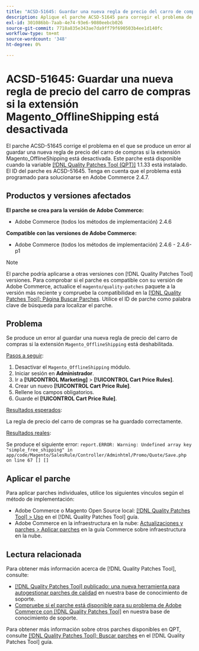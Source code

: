 ```yaml
---
title: "ACSD-51645: Guardar una nueva regla de precio del carro de compras si la extensión Magento_OfflineShipping está deshabilitada"
description: Aplique el parche ACSD-51645 para corregir el problema de Adobe Commerce en el que se produce un error al guardar una nueva regla de precio del carro de compras si la extensión Magento_OfflineShipping está desactivada.
exl-id: 301086bb-7aab-4e74-93e6-9080eebcb026
source-git-commit: 7718a835e343ae7da9ff79f690503b4ee1d140fc
workflow-type: tm+mt
source-wordcount: '348'
ht-degree: 0%

---
```


# ACSD-51645: Guardar una nueva regla de precio del carro de compras si la extensión Magento_OfflineShipping está desactivada

El parche ACSD-51645 corrige el problema en el que se produce un error al guardar una nueva regla de precio del carro de compras si la extensión Magento_OfflineShipping está desactivada. Este parche está disponible cuando la variable [[!DNL Quality Patches Tool (QPT)]](/help/announcements/adobe-commerce-announcements/magento-quality-patches-released-new-tool-to-self-serve-quality-patches.md) 1.1.33 está instalado. El ID del parche es ACSD-51645. Tenga en cuenta que el problema está programado para solucionarse en Adobe Commerce 2.4.7.

## Productos y versiones afectados

**El parche se crea para la versión de Adobe Commerce:**

* Adobe Commerce (todos los métodos de implementación) 2.4.6

**Compatible con las versiones de Adobe Commerce:**

* Adobe Commerce (todos los métodos de implementación) 2.4.6 - 2.4.6-p1

>[!NOTE]
>
>El parche podría aplicarse a otras versiones con [!DNL Quality Patches Tool] versiones. Para comprobar si el parche es compatible con su versión de Adobe Commerce, actualice el `magento/quality-patches` paquete a la versión más reciente y compruebe la compatibilidad en la [[!DNL Quality Patches Tool]: Página Buscar Parches](<https://experienceleague.adobe.com/tools/commerce-quality-patches/index.html>). Utilice el ID de parche como palabra clave de búsqueda para localizar el parche.

## Problema

Se produce un error al guardar una nueva regla de precio del carro de compras si la extensión `Magento_OfflineShipping` está deshabilitada.

<u>Pasos a seguir</u>:

1. Desactivar el `Magento_OfflineShipping` módulo.
1. Iniciar sesión en **Administrador**.
1. Ir a **[!UICONTROL Marketing]** > **[!UICONTROL Cart Price Rules]**.
1. Crear un nuevo **[!UICONTROL Cart Price Rule]**.
1. Rellene los campos obligatorios.
1. Guarde el **[!UICONTROL Cart Price Rule]**.

<u>Resultados esperados</u>:

La regla de precio del carro de compras se ha guardado correctamente.

<u>Resultados reales</u>:

Se produce el siguiente error:
`report.ERROR: Warning: Undefined array key "simple_free_shipping" in app/code/Magento/SalesRule/Controller/Adminhtml/Promo/Quote/Save.php on line 67 [] []`

## Aplicar el parche

Para aplicar parches individuales, utilice los siguientes vínculos según el método de implementación:

* Adobe Commerce o Magento Open Source local: [[!DNL Quality Patches Tool] > Uso](<https://experienceleague.adobe.com/docs/commerce-operations/tools/quality-patches-tool/usage.html>) en el [!DNL Quality Patches Tool] guía.
* Adobe Commerce en la infraestructura en la nube: [Actualizaciones y parches > Aplicar parches](https://experienceleague.adobe.com/docs/commerce-cloud-service/user-guide/develop/upgrade/apply-patches.html) en la guía Commerce sobre infraestructura en la nube.

## Lectura relacionada

Para obtener más información acerca de [!DNL Quality Patches Tool], consulte:

* [[!DNL Quality Patches Tool] publicado: una nueva herramienta para autogestionar parches de calidad](/help/announcements/adobe-commerce-announcements/magento-quality-patches-released-new-tool-to-self-serve-quality-patches.md) en nuestra base de conocimiento de soporte.
* [Compruebe si el parche está disponible para su problema de Adobe Commerce con [!DNL Quality Patches Tool]](/help/support-tools/patches-available-in-qpt-tool/check-patch-for-magento-issue-with-magento-quality-patches.md) en nuestra base de conocimiento de soporte.

Para obtener más información sobre otros parches disponibles en QPT, consulte [[!DNL Quality Patches Tool]: Buscar parches](<https://experienceleague.adobe.com/tools/commerce-quality-patches/index.html>) en el [!DNL Quality Patches Tool] guía.
